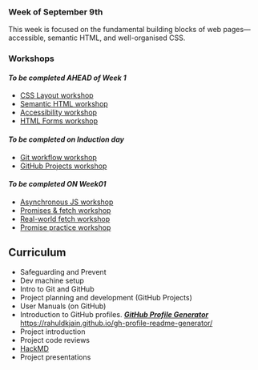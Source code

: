 ### Week of September 9th

This week is focused on the fundamental building blocks of web pages—accessible, semantic HTML, and well-organised CSS.

### Workshops

#### _To be completed AHEAD of Week 1_

- [CSS Layout workshop](/workshops/css-layout/)
- [Semantic HTML workshop](/workshops/semantic-html/)
- [Accessibility workshop](/workshops/learn-a11y/)
- [HTML Forms workshop](/workshops/html-forms/)

#### _To be completed on Induction day_

- [Git workflow workshop](/workshops/git-workflow/)
- [GitHub Projects workshop](/workshops/github-projects)

#### _To be completed ON Week01_

- [Asynchronous JS workshop](/workshops/functions-callbacks-async/)
- [Promises & fetch workshop](/workshops/learn-fetch/)
- [Real-world fetch workshop](/workshops/real-world-fetch)
- [Promise practice workshop](/workshops/promise-practice/)

## Curriculum

- Safeguarding and Prevent
- Dev machine setup
- Intro to Git and GitHub
- Project planning and development (GitHub Projects)
- User Manuals (on GitHub)
- Introduction to GitHub profiles.
  _**[GitHub Profile Generator](https://rahuldkjain.github.io/gh-profile-readme-generator/)**_
  https://rahuldkjain.github.io/gh-profile-readme-generator/
- Project introduction
- Project code reviews
- [HackMD](https://hackmd.io/)
- Project presentations
